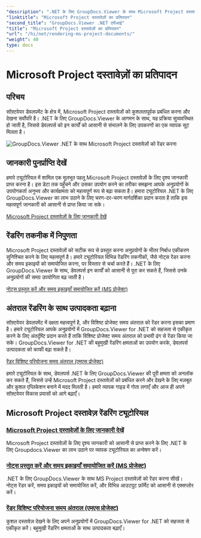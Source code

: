 ```yaml
---
"description": ".NET के लिए GroupDocs.Viewer के साथ Microsoft Project दस्तावेज़ों के लिए दृश्य जानकारी आसानी से प्राप्त करें। बहुमुखी रेंडरिंग क्षमताओं के साथ उत्पादकता बढ़ाएँ।"
"linktitle": "Microsoft Project दस्तावेज़ों का प्रतिपादन"
"second_title": "GroupDocs.Viewer .NET एपीआई"
"title": "Microsoft Project दस्तावेज़ों का प्रतिपादन"
"url": "/hi/net/rendering-ms-project-documents/"
"weight": 40
type: docs
---
```

# Microsoft Project दस्तावेज़ों का प्रतिपादन

## परिचय

सॉफ़्टवेयर डेवलपमेंट के क्षेत्र में, Microsoft Project दस्तावेज़ों को कुशलतापूर्वक प्रबंधित करना और देखना सर्वोपरि है। .NET के लिए GroupDocs.Viewer के आगमन के साथ, यह प्रक्रिया सुव्यवस्थित हो जाती है, जिससे डेवलपर्स को इन कार्यों को आसानी से संभालने के लिए उपकरणों का एक व्यापक सूट मिलता है।

![GroupDocs.Viewer .NET के साथ Microsoft Project दस्तावेज़ों को रेंडर करना](/viewer/rendering-microsoft-project-documents/image.png)

## जानकारी पुनर्प्राप्ति देखें
हमारे ट्यूटोरियल में शामिल एक मूलभूत पहलू Microsoft Project दस्तावेज़ों के लिए दृश्य जानकारी प्राप्त करना है। इस डेटा तक पहुँचने और उसका उपयोग करने का तरीका समझना आपके अनुप्रयोगों के उपयोगकर्ता अनुभव और कार्यक्षमता को महत्वपूर्ण रूप से बढ़ा सकता है। हमारा ट्यूटोरियल .NET के लिए GroupDocs.Viewer का लाभ उठाने के लिए चरण-दर-चरण मार्गदर्शिका प्रदान करता है ताकि इस महत्वपूर्ण जानकारी को आसानी से प्राप्त किया जा सके।

[Microsoft Project दस्तावेज़ों के लिए जानकारी देखें](./get-view-info-ms-project/)

## रेंडरिंग तकनीक में निपुणता
Microsoft Project दस्तावेज़ों को सटीक रूप से प्रस्तुत करना अनुप्रयोगों के भीतर निर्बाध एकीकरण सुनिश्चित करने के लिए महत्वपूर्ण है। हमारे ट्यूटोरियल विभिन्न रेंडरिंग तकनीकों, जैसे नोट्स रेंडर करना और समय इकाइयों को समायोजित करना, पर विस्तार से चर्चा करते हैं। .NET के लिए GroupDocs.Viewer के साथ, डेवलपर्स इन कार्यों को आसानी से पूरा कर सकते हैं, जिससे उनके अनुप्रयोगों की समग्र उपयोगिता बढ़ जाती है।

[नोट्स प्रस्तुत करें और समय इकाइयाँ समायोजित करें (MS प्रोजेक्ट)](./render-notes-and-adjust-time-ms-project/)

## अंतराल रेंडरिंग के साथ उत्पादकता बढ़ाना
सॉफ़्टवेयर डेवलपमेंट में दक्षता महत्वपूर्ण है, और विशिष्ट प्रोजेक्ट समय अंतराल को रेंडर करना इसका प्रमाण है। हमारे ट्यूटोरियल आपके अनुप्रयोगों में GroupDocs.Viewer for .NET को सहजता से एकीकृत करने के लिए अंतर्दृष्टि प्रदान करते हैं ताकि विशिष्ट प्रोजेक्ट समय अंतराल को प्रभावी ढंग से रेंडर किया जा सके। GroupDocs.Viewer for .NET की बहुमुखी रेंडरिंग क्षमताओं का उपयोग करके, डेवलपर्स उत्पादकता को काफी बढ़ा सकते हैं।

[रेंडर विशिष्ट परियोजना समय अंतराल (एमएस प्रोजेक्ट)](./render-project-time-interval-ms-project/)

हमारे ट्यूटोरियल के साथ, डेवलपर्स .NET के लिए GroupDocs.Viewer की पूरी क्षमता को अनलॉक कर सकते हैं, जिससे उन्हें Microsoft Project दस्तावेज़ों को प्रबंधित करने और देखने के लिए मज़बूत और कुशल एप्लिकेशन बनाने में मदद मिलती है। हमारे व्यापक गाइड में गोता लगाएँ और आज ही अपने सॉफ़्टवेयर विकास प्रयासों को आगे बढ़ाएँ।
## Microsoft Project दस्तावेज़ रेंडरिंग ट्यूटोरियल
### [Microsoft Project दस्तावेज़ों के लिए जानकारी देखें](./get-view-info-ms-project/)
Microsoft Project दस्तावेज़ों के लिए दृश्य जानकारी को आसानी से प्राप्त करने के लिए .NET के लिए Groupdocs.Viewer का लाभ उठाने पर व्यापक ट्यूटोरियल का अन्वेषण करें।
### [नोट्स प्रस्तुत करें और समय इकाइयाँ समायोजित करें (MS प्रोजेक्ट)](./render-notes-and-adjust-time-ms-project/)
.NET के लिए GroupDocs.Viewer के साथ MS Project दस्तावेज़ों को रेंडर करना सीखें। नोट्स रेंडर करें, समय इकाइयों को समायोजित करें, और विभिन्न आउटपुट फ़ॉर्मेट को आसानी से एक्सप्लोर करें।
### [रेंडर विशिष्ट परियोजना समय अंतराल (एमएस प्रोजेक्ट)](./render-project-time-interval-ms-project/)
कुशल दस्तावेज़ देखने के लिए अपने अनुप्रयोगों में GroupDocs.Viewer for .NET को सहजता से एकीकृत करें। बहुमुखी रेंडरिंग क्षमताओं के साथ उत्पादकता बढ़ाएँ।
